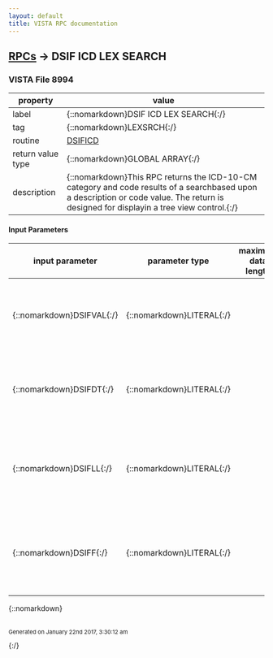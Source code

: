 ```yaml
---
layout: default
title: VISTA RPC documentation
---
```




## [RPCs](TableOfContent.md) &#8594; DSIF ICD LEX SEARCH 



### VISTA File 8994 


 property | value 
--- | --- 
 label | {::nomarkdown}DSIF ICD LEX SEARCH{:/}
 tag | {::nomarkdown}LEXSRCH{:/}
 routine | [DSIFICD](http://code.osehra.org/dox/Routine_DSIFICD_source.html)
 return value type | {::nomarkdown}GLOBAL ARRAY{:/}
 description | {::nomarkdown}This RPC returns the ICD-10-CM category and code results of a searchbased upon a description or code value. The return is designed for displayin a tree view control.{:/}

#### Input Parameters

| input parameter | parameter type | maximum data length | required | description | 
| --- | --- | --- | --- | --- | 
| {::nomarkdown}DSIFVAL{:/} | {::nomarkdown}LITERAL{:/} |  | {::nomarkdown}true{:/} | {::nomarkdown}This is the description or code you wish to search for, with a 2 character minimum. This input is required.{:/} | 
| {::nomarkdown}DSIFDT{:/} | {::nomarkdown}LITERAL{:/} |  |  | {::nomarkdown}This is the date you wish to check for codes. This input is not required, but if not passed in it defaults to today.{:/} | 
| {::nomarkdown}DSIFLL{:/} | {::nomarkdown}LITERAL{:/} |  |  | {::nomarkdown}This is the maximum length of the list you wish to be returned. The default value is 30 if nothing is passed in.{:/} | 
| {::nomarkdown}DSIFF{:/} | {::nomarkdown}LITERAL{:/} |  |  | {::nomarkdown}This is the Coding System View you wish to retrieve, the default is 10D (ICD-10-CM) if nothing is passed in.{:/} | 

{::nomarkdown} <br/><br/><p style="font-size: 11px">Generated on January 22nd 2017, 3:30:12 am</p>{:/}